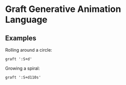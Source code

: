 # Graft Generative Animation Language

## Examples

Rolling around a circle:

```graft ':S+d'```

Growing a spiral:

```graft ':S+d110s'```
